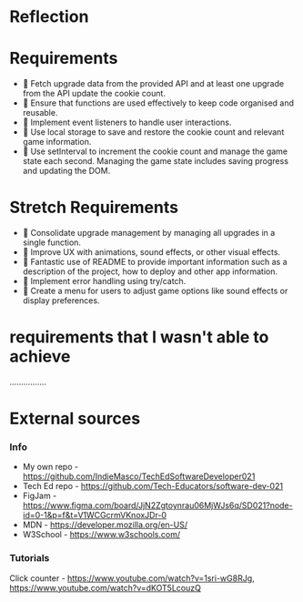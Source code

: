 # Reflection

# Requirements

- 🎯 Fetch upgrade data from the provided API and at least one upgrade from the API update the cookie count.
- 🎯 Ensure that functions are used effectively to keep code organised and reusable.
- 🎯 Implement event listeners to handle user interactions.
- 🎯 Use local storage to save and restore the cookie count and relevant game information.
- 🎯 Use setInterval to increment the cookie count and manage the game state each second.
Managing the game state includes saving progress and updating the DOM.

# Stretch Requirements

- 🏹 Consolidate upgrade management by managing all upgrades in a single function.
- 🏹 Improve UX with animations, sound effects, or other visual effects.
- 🏹 Fantastic use of README to provide important information such as a description of the project, how to deploy and other app information.
- 🏹 Implement error handling using try/catch.
- 🏹 Create a menu for users to adjust game options like sound effects or display preferences.

# requirements that I wasn't able to achieve

................

# External sources

### Info

- My own repo - https://github.com/IndieMasco/TechEdSoftwareDeveloper021
- Tech Ed repo - https://github.com/Tech-Educators/software-dev-021
- FigJam - https://www.figma.com/board/JjN2Zgtoynrau06MjWJs6q/SD021?node-id=0-1&p=f&t=V1WCGcrmVKnoxJDr-0
- MDN - https://developer.mozilla.org/en-US/
- W3School - https://www.w3schools.com/

### Tutorials

Click counter - https://www.youtube.com/watch?v=1sri-wG8RJg, https://www.youtube.com/watch?v=dKOT5LcouzQ